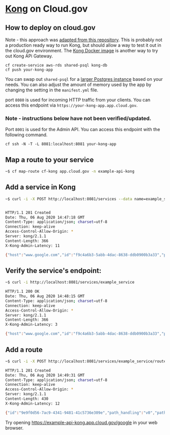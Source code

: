 # [Kong](https://getkong.org/) on Cloud.gov

## How to deploy on cloud.gov

Note - this approach was [adapted from this repository](https://github.com/making/cf-kong). This is probably not a production ready way to run Kong, but should allow a way to test it out in the cloud.gov environment. The [Kong Docker image](https://hub.docker.com/_/kong) is another way to try out Kong APi Gateway.

```
cf create-service aws-rds shared-psql kong-db
cf push your-kong-app
```

You can swap out `shared-psql` for a [larger Postgres instance](https://cloud.gov/docs/services/relational-database/#plans) based on your needs. You can also adjust the amount of memory used by the app by changing the setting in the `manifest.yml` file.

port `8080` is used for incoming HTTP traffic from your clients. You can access this endpoint via `https://your-kong-app.app.cloud.gov`.

### Note - instructions below have not been verified/updated.

Port `8001` is used for the Admin API. You can access this endpoint with the following command.

```
cf ssh -N -T -L 8081:localhost:8081 your-kong-app
```

## Map a route to your service

```bash
~$ cf map-route cf-kong app.cloud.gov -n example-api-kong
```

## Add a service in Kong

```bash
~$ curl -i -X POST http://localhost:8081/services --data name=example_service --data url='https://www.google.com/'


HTTP/1.1 201 Created
Date: Thu, 06 Aug 2020 14:47:18 GMT
Content-Type: application/json; charset=utf-8
Connection: keep-alive
Access-Control-Allow-Origin: *
Server: kong/2.1.1
Content-Length: 366
X-Kong-Admin-Latency: 11

{"host":"www.google.com","id":"f9c4a6b3-5abb-4dac-8638-ddb0900b3a33","protocol":"https","read_timeout":60000,"tls_verify_depth":null,"port":443,"updated_at":1596725238,"ca_certificates":null,"created_at":1596725238,"connect_timeout":60000,"write_timeout":60000,"name":"example_service","retries":5,"path":"\/","tls_verify":null,"tags":null,"client_certificate":null}
```

## Verify the service's endpoint:

```bash
~$ curl -i http://localhost:8081/services/example_service

HTTP/1.1 200 OK
Date: Thu, 06 Aug 2020 14:48:15 GMT
Content-Type: application/json; charset=utf-8
Connection: keep-alive
Access-Control-Allow-Origin: *
Server: kong/2.1.1
Content-Length: 366
X-Kong-Admin-Latency: 3

{"host":"www.google.com","id":"f9c4a6b3-5abb-4dac-8638-ddb0900b3a33","protocol":"https","read_timeout":60000,"tls_verify_depth":null,"port":443,"updated_at":1596725238,"ca_certificates":null,"created_at":1596725238,"connect_timeout":60000,"write_timeout":60000,"name":"example_service","retries":5,"path":"\/","tls_verify":null,"tags":null,"client_certificate":null}
```

## Add a route

```bash
~$ curl -i -X POST http://localhost:8081/services/example_service/routes --data 'paths[]=/google' --data 'name=google'

HTTP/1.1 201 Created
Date: Thu, 06 Aug 2020 14:49:31 GMT
Content-Type: application/json; charset=utf-8
Connection: keep-alive
Access-Control-Allow-Origin: *
Server: kong/2.1.1
Content-Length: 430
X-Kong-Admin-Latency: 12

{"id":"9e9f0d56-7ac9-4341-9481-41c5736e309e","path_handling":"v0","paths":["\/google"],"destinations":null,"headers":null,"protocols":["http","https"],"created_at":1596725371,"snis":null,"service":{"id":"f9c4a6b3-5abb-4dac-8638-ddb0900b3a33"},"name":"google","strip_path":true,"preserve_host":false,"regex_priority":0,"updated_at":1596725371,"sources":null,"methods":null,"https_redirect_status_code":426,"hosts":null,"tags":null}
```

Try opening https://example-api-kong.app.cloud.gov/google in your web browser.